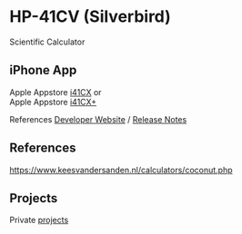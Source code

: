 # HP-41CV (Silverbird)
Scientific Calculator

## iPhone App 
Apple Appstore [i41CX](https://apps.apple.com/de/app/i41cx/id292619450)  or   
Apple Appstore [i41CX+](https://apps.apple.com/de/app/i41cx/id289068865)  

References [Developer Website](http://alsoftiphone.com/) / [Release Notes](http://alsoftiphone.com/i41CX/releaseNotes.txt)  

## References

https://www.keesvandersanden.nl/calculators/coconut.php

## Projects

Private [projects](https://github.com/griemide/i41CX/)  
[]() 
[]() 
[]() 
